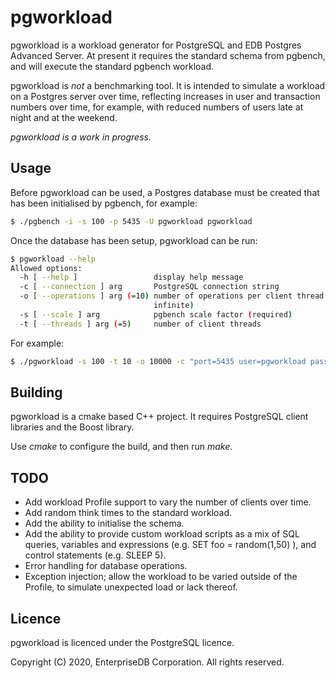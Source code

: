 # pgworkload

pgworkload is a workload generator for PostgreSQL and EDB Postgres Advanced 
Server. At present it requires the standard schema from pgbench, and will 
execute the standard pgbench workload.

pgworkload is *not* a benchmarking tool. It is intended to simulate a workload
on a Postgres server over time, reflecting increases in user and transaction 
numbers over time, for example, with reduced numbers of users late at night
and at the weekend.

*pgworkload is a work in progress.*

## Usage

Before pgworkload can be used, a Postgres database must be created that has 
been initialised by pgbench, for example:

```bash
$ ./pgbench -i -s 100 -p 5435 -U pgworkload pgworkload
```

Once the database has been setup, pgworkload can be run:

```bash
$ pgworkload --help
Allowed options:
  -h [ --help ]                 display help message
  -c [ --connection ] arg       PostgreSQL connection string
  -o [ --operations ] arg (=10) number of operations per client thread (-1 == 
                                infinite)
  -s [ --scale ] arg            pgbench scale factor (required)
  -t [ --threads ] arg (=5)     number of client threads
```

For example:

```bash
$ ./pgworkload -s 100 -t 10 -o 10000 -c "port=5435 user=pgworkload password=pgworkload dbname=pgworkload"
```

## Building

pgworkload is a cmake based C++ project. It requires PostgreSQL client 
libraries and the Boost library.

Use *cmake* to configure the build, and then run *make*.

## TODO

* Add workload Profile support to vary the number of clients over time.
* Add random think times to the standard workload.
* Add the ability to initialise the schema.
* Add the ability to provide custom workload scripts as a mix of SQL 
queries, variables and expressions 
(e.g. SET foo = random(1,50) ), and control statements (e.g. SLEEP 5).
* Error handling for database operations.
* Exception injection; allow the workload to be varied outside of the 
Profile, to simulate unexpected load or lack thereof.

## Licence

pgworkload is licenced under the PostgreSQL licence.

Copyright (C) 2020, EnterpriseDB Corporation. All rights reserved.